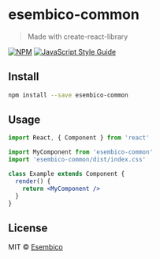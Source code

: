 # esembico-common

> Made with create-react-library

[![NPM](https://img.shields.io/npm/v/esembico-common.svg)](https://www.npmjs.com/package/esembico-common) [![JavaScript Style Guide](https://img.shields.io/badge/code_style-standard-brightgreen.svg)](https://standardjs.com)

## Install

```bash
npm install --save esembico-common
```

## Usage

```jsx
import React, { Component } from 'react'

import MyComponent from 'esembico-common'
import 'esembico-common/dist/index.css'

class Example extends Component {
  render() {
    return <MyComponent />
  }
}
```

## License

MIT © [Esembico](https://github.com/Esembico)
